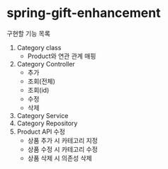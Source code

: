 # spring-gift-enhancement
구현할 기능 목록
1. Category class
    - Product와 연관 관계 매핑
2. Category Controller
    - 추가
    - 조회(전체)
    - 조회(id)
    - 수정
    - 삭제
3. Category Service
4. Category Repository
5. Product API 수정
    - 상품 추가 시 카테고리 지정
    - 상품 수정 시 카테고리 수정
    - 상품 삭제 시 의존성 삭제
